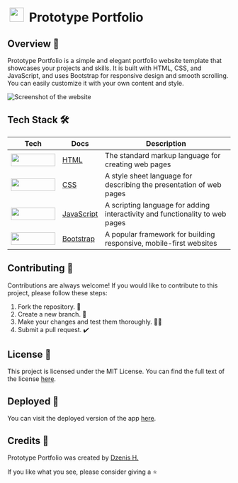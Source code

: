 ##

# <img src="https://raw.githubusercontent.com/dzenis-h/prototype-portfolio/master/assets/favicon.ico" width="32" height="32" style="padding: 5px"> Prototype Portfolio

## Overview 📄
Prototype Portfolio is a simple and elegant portfolio website template that showcases your projects and skills. It is built with HTML, CSS, and JavaScript, and uses Bootstrap for responsive design and smooth scrolling. You can easily customize it with your own content and style.

![Screenshot of the website](https://drive.google.com/uc?export=view&id=1vniTF7xEw6t4OeE5K-EpstMeviy3hcgb)

## Tech Stack 🛠

| Tech | Docs | Description |
| ---- | ---- | ----------- |
| <img src="https://img.shields.io/badge/HTML5-E34F26?style=for-the-badge&logo=html5&logoColor=white" width="100" height="28"> | [HTML](https://developer.mozilla.org/en-US/docs/Web/HTML) | The standard markup language for creating web pages |
| <img src="https://img.shields.io/badge/CSS3-1572B6?style=for-the-badge&logo=css3&logoColor=white" width="100" height="28"> | [CSS](https://developer.mozilla.org/en-US/docs/Web/CSS) | A style sheet language for describing the presentation of web pages |
| <img src="https://img.shields.io/badge/JavaScript-F7DF1E?style=for-the-badge&logo=javascript&logoColor=black" width="100" height="28"> | [JavaScript](https://developer.mozilla.org/en-US/docs/Web/JavaScript) | A scripting language for adding interactivity and functionality to web pages |
| <img src="https://img.shields.io/badge/Bootstrap-563D7C?style=for-the-badge&logo=bootstrap&logoColor=white" width="100" height="28"> | [Bootstrap](https://getbootstrap.com/docs/5.1/getting-started/introduction/) | A popular framework for building responsive, mobile-first websites |

## Contributing 🙌
Contributions are always welcome! If you would like to contribute to this project, please follow these steps:
1. Fork the repository. 🍴
2. Create a new branch. 🌵
3. Make your changes and test them thoroughly. 👨‍💻
4. Submit a pull request. ✔️

## License 📜
This project is licensed under the MIT License. You can find the full text of the license [here](https://docs.google.com/document/d/11WK7tVoTFRMcWCuGZQCRWxEsDUEJ_6ArtfV-NjWcBCU/edit?usp=sharing).

## Deployed 🚀
You can visit the deployed version of the app [here](https://prototype-portfolio-1.web.app).

## Credits 👏
Prototype Portfolio was created by [Dzenis H.](https://www.dzenis.tech)

If you like what you see, please consider giving a ⭐️
